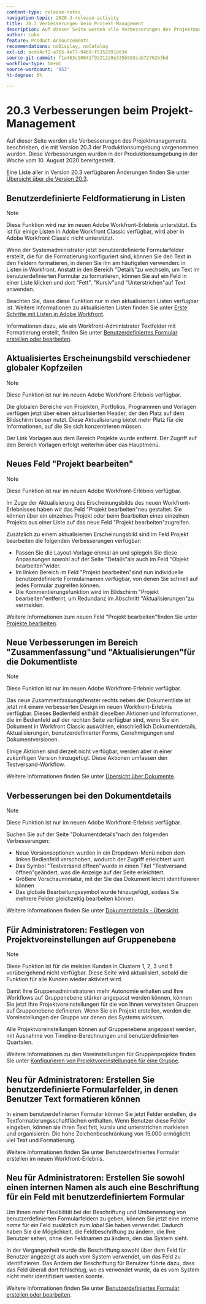 ```yaml
---
content-type: release-notes
navigation-topic: 2020-3-release-activity
title: 20.3 Verbesserungen beim Projekt-Management
description: Auf dieser Seite werden alle Verbesserungen des Projektmanagements beschrieben, die mit Version 20.3 der Produktionsumgebung vorgenommen wurden. Diese Verbesserungen wurden in der Produktionsumgebung in der Woche vom 10. August 2020 bereitgestellt.
author: Luke
feature: Product Announcements
recommendations: noDisplay, noCatalog
exl-id: acde4cf2-a755-4e77-9469-f5152991dd34
source-git-commit: f1e463c90641f9221228e335b583cab72762b3bd
workflow-type: tm+mt
source-wordcount: '953'
ht-degree: 0%

---
```


# 20.3 Verbesserungen beim Projekt-Management

Auf dieser Seite werden alle Verbesserungen des Projektmanagements beschrieben, die mit Version 20.3 der Produktionsumgebung vorgenommen wurden. Diese Verbesserungen wurden in der Produktionsumgebung in der Woche vom 10. August 2020 bereitgestellt.

Eine Liste aller in Version 20.3 verfügbaren Änderungen finden Sie unter [Übersicht über die Version 20.3](../../../product-announcements/product-releases/20.3-release-activity/20-3-release-overview.md).

## Benutzerdefinierte Feldformatierung in Listen

>[!NOTE]
>
>Diese Funktion wird nur im neuen Adobe Workfront-Erlebnis unterstützt. Es ist für einige Listen in Adobe Workfront Classic verfügbar, wird aber in Adobe Workfront Classic nicht unterstützt.

Wenn der Systemadministrator jetzt benutzerdefinierte Formularfelder erstellt, die für die Formatierung konfiguriert sind, können Sie den Text in den Feldern formatieren, in denen Sie ihn am häufigsten verwenden: in Listen in Workfront. Anstatt in den Bereich &quot;Details&quot;zu wechseln, um Text im benutzerdefinierten Formular zu formatieren, können Sie auf ein Feld in einer Liste klicken und dort &quot;Fett&quot;, &quot;Kursiv&quot;und &quot;Unterstrichen&quot;auf Text anwenden.

Beachten Sie, dass diese Funktion nur in den aktualisierten Listen verfügbar ist. Weitere Informationen zu aktualisierten Listen finden Sie unter [Erste Schritte mit Listen in Adobe Workfront](../../../workfront-basics/navigate-workfront/use-lists/view-items-in-a-list.md).

Informationen dazu, wie ein Workfront-Administrator Textfelder mit Formatierung erstellt, finden Sie unter [Benutzerdefiniertes Formular erstellen oder bearbeiten](../../../administration-and-setup/customize-workfront/create-manage-custom-forms/create-or-edit-a-custom-form.md).

## Aktualisiertes Erscheinungsbild verschiedener globaler Kopfzeilen

>[!NOTE]
>
>Diese Funktion ist nur im neuen Adobe Workfront-Erlebnis verfügbar.

Die globalen Bereiche von Projekten, Portfolios, Programmen und Vorlagen verfügen jetzt über einen aktualisierten Header, der den Platz auf dem Bildschirm besser nutzt. Diese Aktualisierung bietet mehr Platz für die Informationen, auf die Sie sich konzentrieren müssen.

Der Link Vorlagen aus dem Bereich Projekte wurde entfernt. Der Zugriff auf den Bereich Vorlagen erfolgt weiterhin über das Hauptmenü.

## Neues Feld &quot;Projekt bearbeiten&quot;

>[!NOTE]
>
>Diese Funktion ist nur im neuen Adobe Workfront-Erlebnis verfügbar.

Im Zuge der Aktualisierung des Erscheinungsbilds des neuen Workfront-Erlebnisses haben wir das Feld &quot;Projekt bearbeiten&quot;neu gestaltet. Sie können über ein einzelnes Projekt oder beim Bearbeiten eines einzelnen Projekts aus einer Liste auf das neue Feld &quot;Projekt bearbeiten&quot;zugreifen.

Zusätzlich zu einem aktualisierten Erscheinungsbild sind im Feld Projekt bearbeiten die folgenden Verbesserungen verfügbar:

* Passen Sie die Layout-Vorlage einmal an und spiegeln Sie diese Anpassungen sowohl auf der Seite &quot;Details&quot;als auch im Feld &quot;Objekt bearbeiten&quot;wider.
* Im linken Bereich im Feld &quot;Projekt bearbeiten&quot;sind nun individuelle benutzerdefinierte Formularnamen verfügbar, von denen Sie schnell auf jedes Formular zugreifen können.
* Die Kommentierungsfunktion wird im Bildschirm &quot;Projekt bearbeiten&quot;entfernt, um Redundanz im Abschnitt &quot;Aktualisierungen&quot;zu vermeiden.

<!--
<p data-mc-conditions="QuicksilverOrClassic.Draft mode">For information about the new Edit Box box, see "New Edit Object box" (NEW ARTICLE, LINK LATER!!).</p>
-->

Weitere Informationen zum neuen Feld &quot;Projekt bearbeiten&quot;finden Sie unter [Projekte bearbeiten](../../../manage-work/projects/manage-projects/edit-projects.md).

## Neue Verbesserungen im Bereich &quot;Zusammenfassung&quot;und &quot;Aktualisierungen&quot;für die Dokumentliste

>[!NOTE]
>
>Diese Funktion ist nur im neuen Adobe Workfront-Erlebnis verfügbar.

Das neue Zusammenfassungsfenster rechts neben der Dokumentliste ist jetzt mit einem verbesserten Design im neuen Workfront-Erlebnis verfügbar. Dieses Bedienfeld enthält dieselben Aktionen und Informationen, die im Bedienfeld auf der rechten Seite verfügbar sind, wenn Sie ein Dokument in Workfront Classic auswählen, einschließlich Dokumentdetails, Aktualisierungen, benutzerdefinierter Forms, Genehmigungen und Dokumentversionen.

Einige Aktionen sind derzeit nicht verfügbar, werden aber in einer zukünftigen Version hinzugefügt. Diese Aktionen umfassen den Testversand-Workflow.

Weitere Informationen finden Sie unter [Übersicht über Dokumente](../../../documents/managing-documents/summary-for-documents.md).

## Verbesserungen bei den Dokumentdetails

>[!NOTE]
>
>Diese Funktion ist nur im neuen Adobe Workfront-Erlebnis verfügbar.

Suchen Sie auf der Seite &quot;Dokumentdetails&quot;nach den folgenden Verbesserungen:

* Neue Versionsoptionen wurden in ein Dropdown-Menü neben dem linken Bedienfeld verschoben, wodurch der Zugriff erleichtert wird.
* Das Symbol &quot;Testversand öffnen&quot;wurde in einen Titel &quot;Testversand öffnen&quot;geändert, was die Anzeige auf der Seite erleichtert.
* Größere Vorschauminiatur, mit der Sie das Dokument leicht identifizieren können
* Das globale Bearbeitungssymbol wurde hinzugefügt, sodass Sie mehrere Felder gleichzeitig bearbeiten können.

Weitere Informationen finden Sie unter [Dokumentdetails - Übersicht](../../../documents/managing-documents/document-details-overview.md).

## Für Administratoren: Festlegen von Projektvoreinstellungen auf Gruppenebene

>[!NOTE]
>
>Diese Funktion ist für die meisten Kunden in Clustern 1, 2, 3 und 5 vorübergehend nicht verfügbar. Diese Seite wird aktualisiert, sobald die Funktion für alle Kunden wieder aktiviert wird.

Damit Ihre Gruppenadministratoren mehr Autonomie erhalten und Ihre Workflows auf Gruppenebene stärker angepasst werden können, können Sie jetzt Ihre Projektvoreinstellungen für die von Ihnen verwalteten Gruppen auf Gruppenebene definieren. Wenn Sie ein Projekt erstellen, werden die Voreinstellungen der Gruppe vor denen des Systems wirksam.

Alle Projektvoreinstellungen können auf Gruppenebene angepasst werden, mit Ausnahme von Timeline-Berechnungen und benutzerdefinierten Quartalen.

Weitere Informationen zu den Voreinstellungen für Gruppenprojekte finden Sie unter [Konfigurieren von Projektvoreinstellungen für eine Gruppe](../../../administration-and-setup/manage-groups/create-and-manage-groups/configure-project-preferences-group.md).

## Neu für Administratoren: Erstellen Sie benutzerdefinierte Formularfelder, in denen Benutzer Text formatieren können

In einem benutzerdefinierten Formular können Sie jetzt Felder erstellen, die Textformatierungsschaltflächen enthalten. Wenn Benutzer diese Felder eingeben, können sie ihren Text fett, kursiv und unterstrichen markieren und organisieren. Die hohe Zeichenbeschränkung von 15.000 ermöglicht viel Text und Formatierung.

Weitere Informationen finden Sie unter Benutzerdefiniertes Formular erstellen im neuen Workfront-Erlebnis.

## Neu für Administratoren: Erstellen Sie sowohl einen internen Namen als auch eine Beschriftung für ein Feld mit benutzerdefiniertem Formular

Um Ihnen mehr Flexibilität bei der Beschriftung und Umbenennung von benutzerdefinierten Formularfeldern zu geben, können Sie jetzt eine interne *name* für ein Feld zusätzlich zum *label* Sie haben verwendet. Dadurch haben Sie die Möglichkeit, die Feldbeschriftung zu ändern, die Ihre Benutzer sehen, ohne den Feldnamen zu ändern, den das System sieht.

In der Vergangenheit wurde die Beschriftung sowohl über dem Feld für Benutzer angezeigt als auch vom System verwendet, um das Feld zu identifizieren. Das Ändern der Beschriftung für Benutzer führte dazu, dass das Feld überall dort fehlschlug, wo es verwendet wurde, da es vom System nicht mehr identifiziert werden konnte.

Weitere Informationen finden Sie unter [Benutzerdefiniertes Formular erstellen oder bearbeiten](../../../administration-and-setup/customize-workfront/create-manage-custom-forms/create-or-edit-a-custom-form.md).

